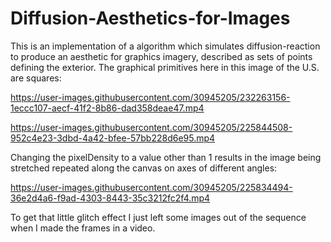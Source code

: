 # Diffusion-Aesthetics-for-Images

This is an implementation of a algorithm which simulates diffusion-reaction to produce an aesthetic for graphics imagery, described as sets of points defining the exterior. The graphical primitives here in this image of the U.S. are squares: 

https://user-images.githubusercontent.com/30945205/232263156-1eccc107-aecf-41f2-8b86-dad358deae47.mp4

https://user-images.githubusercontent.com/30945205/225844508-952c4e23-3dbd-4a42-bfee-57bb228d6e95.mp4


Changing the pixelDensity to a value other than 1 results in the image being stretched repeated along the canvas on axes of different angles:

https://user-images.githubusercontent.com/30945205/225834494-36e2d4a6-f9ad-4303-8443-35c3212fc2f4.mp4


To get that little glitch effect I just left some images out of the sequence when I made the frames in a video.








